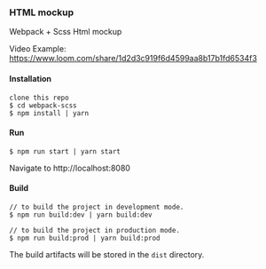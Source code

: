 ### HTML mockup

Webpack + Scss Html mockup

Video Example:  
https://www.loom.com/share/1d2d3c919f6d4599aa8b17b1fd6534f3

#### Installation

```
clone this repo
$ cd webpack-scss
$ npm install | yarn
```

#### Run

```
$ npm run start | yarn start
```

Navigate to http://localhost:8080

#### Build

```
// to build the project in development mode.
$ npm run build:dev | yarn build:dev

// to build the project in production mode.
$ npm run build:prod | yarn build:prod
```

The build artifacts will be stored in the `dist` directory.
